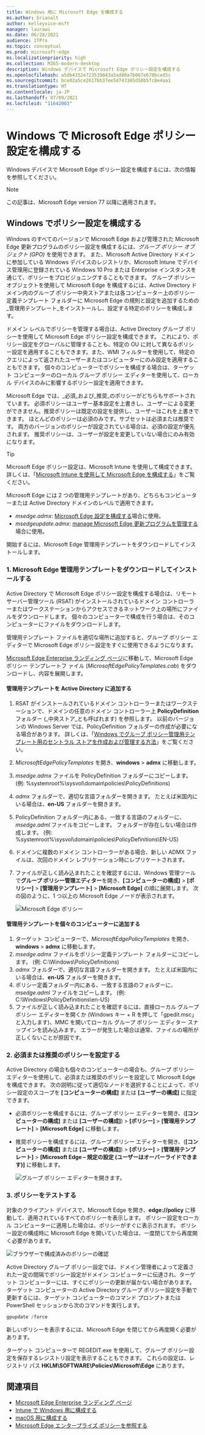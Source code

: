 ```yaml
---
title: Windows 用に Microsoft Edge を構成する
ms.author: brianalt
author: kelleyvice-msft
manager: laurawi
ms.date: 06/28/2021
audience: ITPro
ms.topic: conceptual
ms.prod: microsoft-edge
ms.localizationpriority: high
ms.collection: M365-modern-desktop
description: Windows デバイスで Microsoft Edge ポリシー設定を構成する
ms.openlocfilehash: a5db4352e723539843a5ad80a7b067e670bced5c
ms.sourcegitcommit: bce02a5ce2617bb37ee5d743365d50b5fc8e4aa1
ms.translationtype: HT
ms.contentlocale: ja-JP
ms.lasthandoff: 07/09/2021
ms.locfileid: "11642003"
---
```

# <a name="configure-microsoft-edge-policy-settings-on-windows"></a>Windows で Microsoft Edge ポリシー設定を構成する

Windows デバイスで Microsoft Edge ポリシー設定を構成するには、次の情報を参照してください。

> [!NOTE]
> この記事は、Microsoft Edge version 77 以降に適用されます。

## <a name="configure-policy-settings-on-windows"></a>Windows でポリシー設定を構成する

Windows のすべてのバージョンで Microsoft Edge および管理された Microsoft Edge 更新プログラムのポリシー設定を構成するには、_グループ ポリシー オブジェクト (GPO)_ を使用できます。 また、Microsoft Active Directory ドメインに参加している Windows デバイスのレジストリか、Microsoft Intune でデバイス管理用に登録されている Windows 10 Pro または Enterprise インスタンスを通じて、ポリシーをプロビジョニングすることもできます。 グループ ポリシー オブジェクトを使用して Microsoft Edge を構成するには、Active Directory ドメイン内のグループ ポリシー中央ストアまたは各コンピューター上のポリシー定義テンプレート フォルダーに Microsoft Edge の規則と設定を追加するための_管理用テンプレート_をインストールし、設定する特定のポリシーを構成します。

ドメイン レベルでポリシーを管理する場合は、Active Directory グループ ポリシーを使用して Microsoft Edge ポリシー設定を構成できます。 これにより、ポリシー設定をグローバルに管理することも、特定の OU に対して異なるポリシー設定を適用することもできます。また、WMI フィルターを使用して、特定のクエリによって返されたユーザーまたはコンピューターにのみ設定を適用することもできます。 個々のコンピューターでポリシーを構成する場合は、ターゲット コンピューターのローカル グループ ポリシー エディターを使用して、ローカル デバイスのみに影響するポリシー設定を適用できます。

Microsoft Edge では、_必須_および_推奨_のポリシーがどちらもサポートされています。 必須ポリシーはユーザー基本設定を上書きし、ユーザーによる変更ができません。推奨ポリシーは既定の設定を提供し、ユーザーはこれを上書きできます。 ほとんどのポリシーは必須のみです。サブセットは必須または推奨です。 両方のバージョンのポリシーが設定されている場合は、必須の設定が優先されます。 推奨ポリシーは、ユーザーが設定を変更していない場合にのみ有効になります。

>[!TIP]
> Microsoft Edge ポリシー設定は、Microsoft Intune を使用して構成できます。 詳しくは、「[Microsoft Intune を使用して Microsoft Edge を構成する](configure-edge-with-intune.md)」をご覧ください。

Microsoft Edge には 2 つの管理用テンプレートがあり、どちらもコンピューターまたは Active Directory ドメインのレベルで適用できます。

- *msedge.admx*: [Microsoft Edge 設定を構成する](microsoft-edge-policies.md)場合に使用。
- *msedgeupdate.admx*: [manage Microsoft Edge 更新プログラムを管理する](microsoft-edge-update-policies.md)場合に使用。

開始するには、Microsoft Edge 管理用テンプレートをダウンロードしてインストールします。

### <a name="1-download-and-install-the-microsoft-edge-administrative-template"></a>1. Microsoft Edge 管理用テンプレートをダウンロードしてインストールする

Active Directory で Microsoft Edge ポリシー設定を構成する場合は、リモートサーバー管理ツール (RSAT) がインストールされているドメイン コントローラーまたはワークステーションからアクセスできるネットワーク上の場所にファイルをダウンロードします。 個々のコンピューターで構成を行う場合は、そのコンピューターにファイルをダウンロードします。

管理用テンプレート ファイルを適切な場所に追加すると、グループ ポリシー エディターで Microsoft Edge ポリシー設定をすぐに使用できるようになります。

[Microsoft Edge Enterprise ランディング ページ](https://aka.ms/EdgeEnterprise)に移動して、Microsoft Edge ポリシー テンプレートフ ァイル (*MicrosoftEdgePolicyTemplates.cab*) をダウンロードし、内容を展開します。

#### <a name="add-the-administrative-template-to-active-directory"></a>管理用テンプレートを Active Directory に追加する

1. RSAT がインストールされているドメイン コントローラーまたはワークステーションで、ドメインの任意のドメイン コントローラー上 **PolicyDefinition** フォルダー (_中央ストア_とも呼ばれます) を参照します。 以前のバージョンの Windows Server では、PolicyDefinition フォルダーの作成が必要になる場合があります。 詳しくは、「[Windows でグループ ポリシー管理用テンプレート用のセントラル ストアを作成および管理する方法](https://support.microsoft.com/help/3087759/how-to-create-and-manage-the-central-store-for-group-policy-administra)」をご覧ください。
2. *MicrosoftEdgePolicyTemplates* を開き、**windows** > **admx** に移動します。
3. *msedge.admx* ファイルを PolicyDefinition フォルダーにコピーします。 (例: %systemroot%\sysvol\domain\policies\PolicyDefinitions)
4. *admx* フォルダーで、適切な言語フォルダーを開きます。 たとえば米国内にいる場合は、**en-US** フォルダーを開きます。
5. PolicyDefinition フォルダー内にある、一致する言語のフォルダーに、*msedge.adml* ファイルをコピーします。 フォルダーが存在しない場合は作成します。 (例: %systemroot%\sysvol\domain\policies\PolicyDefinitions\EN-US)
6. ドメインに複数のドメイン コントローラーがある場合、新しい ADMX ファイルは、次回のドメイン レプリケーション時にレプリケートされます。
7. ファイルが正しく読み込まれたことを確認するには、Windows 管理ツールで**グループ ポリシー管理エディター**を開き、**[コンピューターの構成]** > **[ポリシー]** > **[管理用テンプレート]** > **[Microsoft Edge]** の順に展開します。 次の図のように、1 つ以上の Microsoft Edge ノードが表示されます。

    ![Microsoft Edge ポリシー](./media/configure-microsoft-edge/edge-gpo-policies.png)

#### <a name="add-the-administrative-template-to-an-individual-computer"></a>管理用テンプレートを個々のコンピューターに追加する

1. ターゲット コンピューターで、*MicrosoftEdgePolicyTemplates* を開き、**windows** > **admx** に移動します。
2. *msedge.admx* ファイルをポリシー定義テンプレート フォルダーにコピーします。 (例: C:\Windows\PolicyDefinitions)
3. *admx* フォルダーで、適切な言語フォルダーを開きます。 たとえば米国内にいる場合は、**en-US** フォルダーを開きます。
4. ポリシー定義フォルダー内にある、一致する言語のフォルダーに、*msedge.adml* ファイルをコピーします。 (例: C:\Windows\PolicyDefinitions\en-US)
5. ファイルが正しく読み込まれたことを確認するには、直接ローカル グループ ポリシー エディターを開くか (Windows キー + R を押して「gpedit.msc」と入力します)、MMC を開いてローカル グループ ポリシー エディター スナップインを読み込みます。 エラーが発生した場合は通常、ファイルの場所が正しくないことが原因です。

### <a name="2-set-mandatory-or-recommended-policies"></a>2. 必須または推奨のポリシーを設定する

Active Directory の場合も個々のコンピューターの場合も、グループ ポリシー エディターを使用して、必須または推奨のポリシーを設定して Microsoft Edge を構成できます。 次の説明に従って適切なノードを選択することによって、ポリシー設定のスコープを **[コンピューターの構成]** または **[ユーザーの構成]** に指定できます。

- 必須ポリシーを構成するには、グループ ポリシー エディターを開き、(**[コンピューターの構成]** または **[ユーザーの構成]**) > **[ポリシー]** > **[管理用テンプレート]** > **[Microsoft Edge]** に移動します。
- 推奨ポリシーを構成するには、グループ ポリシー エディターを開き、(**[コンピューターの構成]** または **[ユーザーの構成]**) > **[ポリシー]** > **[管理用テンプレート]** > **[Microsoft Edge – 規定の設定 (ユーザーはオーバーライドできます)]** に移動します。

  ![グループ ポリシー エディターを開きます。](./media/configure-microsoft-edge/edge-ad-policy.png)

### <a name="3-test-your-policies"></a>3. ポリシーをテストする

対象のクライアント デバイスで、Microsoft Edge を開き、**edge://policy** に移動して、適用されているすべてのポリシーを表示します。 ポリシー設定をローカル コンピューターに適用した場合は、ポリシーがすぐに表示されます。 ポリシー設定の構成時に Microsoft Edge を開いていた場合は、一度閉じてから再度開く必要があります。

![ブラウザーで構成済みのポリシーの確認](./media/configure-microsoft-edge/edge-gpEdit.png)

Active Directory グループ ポリシー設定では、ドメイン管理者によって定義された一定の間隔でポリシー設定がドメイン コンピューターに伝達され、ターゲット コンピューターには、すぐにポリシーの更新が届かない場合があります。 ターゲット コンピューターの Active Directory グループ ポリシー設定を手動で更新するには、ターゲット コンピューターのコマンド プロンプトまたは PowerShell セッションから次のコマンドを実行します。

``` powershell
gpupdate /force
```

新しいポリシーを表示するには、Microsoft Edge を閉じてから再度開く必要があります。

ターゲット コンピューターで REGEDIT.exe を使用して、グループ ポリシー設定を保存するレジストリ設定を表示することもできます。 これらの設定は、レジストリ パス **HKLM\SOFTWARE\Policies\Microsoft\Edge** にあります。

## <a name="see-also"></a>関連項目

- [Microsoft Edge Enterprise ランディング ページ](https://aka.ms/EdgeEnterprise)
- [Intune で Windows 用に構成する](configure-edge-with-intune.md)
- [macOS 用に構成する](configure-microsoft-edge-on-mac.md)
- [Microsoft Edge エンタープライズ ポリシーを参照する](microsoft-edge-policies.md)


